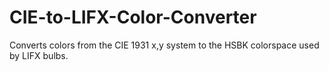 # CIE-to-LIFX-Color-Converter
Converts colors from the CIE 1931 x,y system to the HSBK colorspace used by LIFX bulbs.
